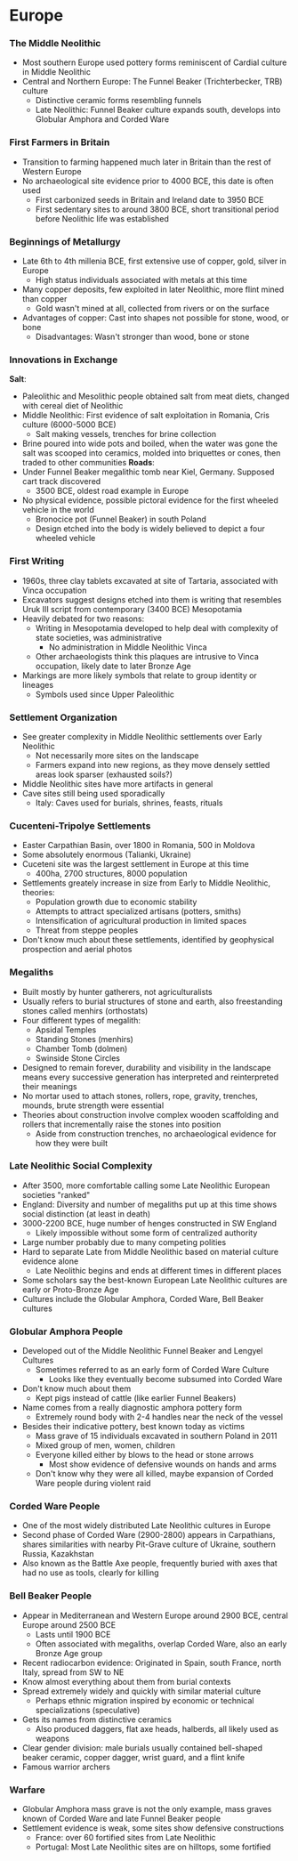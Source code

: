 # Europe
### The Middle Neolithic
 - Most southern Europe used pottery forms reminiscent of Cardial culture in Middle Neolithic
 - Central and Northern Europe: The Funnel Beaker (Trichterbecker, TRB) culture
	 - Distinctive ceramic forms resembling funnels
	 - Late Neolithic: Funnel Beaker culture expands south, develops into Globular Amphora and Corded Ware

### First Farmers in Britain
 - Transition to farming happened much later in Britain than the rest of Western Europe
 - No archaeological site evidence prior to 4000 BCE, this date is often used
	 - First carbonized seeds in Britain and Ireland date to 3950 BCE
	 - First sedentary sites to around 3800 BCE, short transitional period before Neolithic life was established

### Beginnings of Metallurgy
 - Late 6th to 4th millenia BCE, first extensive use of copper, gold, silver in Europe
	 - High status individuals associated with metals at this time
 - Many copper deposits, few exploited in later Neolithic, more flint mined than copper
	 - Gold wasn't mined at all, collected from rivers or on the surface
 - Advantages of copper: Cast into shapes not possible for stone, wood, or bone
	 - Disadvantages: Wasn't stronger than wood, bone or stone

### Innovations in Exchange
**Salt**:
 - Paleolithic and Mesolithic people obtained salt from meat diets, changed with cereal diet of Neolithic
 - Middle Neolithic: First evidence of salt exploitation in Romania, Cris culture (6000-5000 BCE)
	 - Salt making vessels, trenches for brine collection
 - Brine poured into wide pots and boiled, when the water was gone the salt was scooped into ceramics, molded into briquettes or cones, then traded to other communities
**Roads**:
 - Under Funnel Beaker megalithic tomb near Kiel, Germany. Supposed cart track discovered
	 - 3500 BCE, oldest road example in Europe
 - No physical evidence, possible pictoral evidence for the first wheeled vehicle in the world
	 - Bronocice pot (Funnel Beaker) in south Poland
	 - Design etched into the body is widely believed to depict a four wheeled vehicle

### First Writing
 - 1960s, three clay tablets excavated at site of Tartaria, associated with Vinca occupation
 - Excavators suggest designs etched into them is writing that resembles Uruk III script from contemporary (3400 BCE) Mesopotamia
 - Heavily debated for two reasons:
	 - Writing in Mesopotamia developed to help deal with complexity of state societies, was administrative
		 - No administration in Middle Neolithic Vinca
	 - Other archaeologists think this plaques are intrusive to Vinca occupation, likely date to later Bronze Age
 - Markings are more likely symbols that relate to group identity or lineages
	 - Symbols used since Upper Paleolithic

### Settlement Organization
 - See greater complexity in Middle Neolithic settlements over Early Neolithic
	 - Not necessarily more sites on the landscape
	 - Farmers expand into new regions, as they move densely settled areas look sparser (exhausted soils?)
 - Middle Neolithic sites have more artifacts in general
 - Cave sites still being used sporadically
	 - Italy: Caves used for burials, shrines, feasts, rituals

### Cucenteni-Tripolye Settlements
 - Easter Carpathian Basin, over 1800 in Romania, 500 in Moldova
 - Some absolutely enormous (Talianki, Ukraine)
 - Cuceteni site was the largest settlement in Europe at this time
	 - 400ha, 2700 structures, 8000 population
 - Settlements greately increase in size from Early to Middle Neolithic, theories:
	 - Population growth due to economic stability
	 - Attempts to attract specialized artisans (potters, smiths)
	 - Intensification of agricultural production in limited spaces
	 - Threat from steppe peoples
 - Don't know much about these settlements, identified by geophysical prospection and aerial photos

### Megaliths
 - Built mostly by hunter gatherers, not agriculturalists
 - Usually refers to burial structures of stone and earth, also freestanding stones called menhirs (orthostats)
 - Four different types of megalith:
	 - Apsidal Temples
	 - Standing Stones (menhirs)
	 - Chamber Tomb (dolmen)
	 - Swinside Stone Circles
 - Designed to remain forever, durability and visibility in the landscape means every successive generation has interpreted and reinterpreted their meanings
 - No mortar used to attach stones, rollers, rope, gravity, trenches, mounds, brute strength were essential
 - Theories about construction involve complex wooden scaffolding and rollers that incrementally raise the stones into position
	 - Aside from construction trenches, no archaeological evidence for how they were built

### Late Neolithic Social Complexity
 - After 3500, more comfortable calling some Late Neolithic European societies "ranked"
 - England: Diversity and number of megaliths put up at this time shows social distinction (at least in death)
 - 3000-2200 BCE, huge number of henges constructed in SW England
	 - Likely impossible without some form of centralized authority
 - Large number probably due to many competing polities
 - Hard to separate Late from Middle Neolithic based on material culture evidence alone
	 - Late Neolithic begins and ends at different times in different places
 - Some scholars say the best-known European Late Neolithic cultures are early or Proto-Bronze Age
 - Cultures include the Globular Amphora, Corded Ware, Bell Beaker cultures

### Globular Amphora People
 - Developed out of the Middle Neolithic Funnel Beaker and Lengyel Cultures
	 - Sometimes referred to as an early form of Corded Ware Culture
		 - Looks like they eventually become subsumed into Corded Ware
 - Don't know much about them
	 - Kept pigs instead of cattle (like earlier Funnel Beakers)
 - Name comes from a really diagnostic amphora pottery form
	 - Extremely round body with 2-4 handles near the neck of the vessel
 - Besides their indicative pottery, best known today as victims
	 - Mass grave of 15 individuals excavated in southern Poland in 2011
	 - Mixed group of men, women, children
	 - Everyone killed either by blows to the head or stone arrows
		 - Most show evidence of defensive wounds on hands and arms
	 - Don't know why they were all killed, maybe expansion of Corded Ware people during violent raid

### Corded Ware People
 - One of the most widely distributed Late Neolithic cultures in Europe
 - Second phase of Corded Ware (2900-2800) appears in Carpathians, shares similarities with nearby Pit-Grave culture of Ukraine, southern Russia, Kazakhstan
 - Also known as the Battle Axe people, frequently buried with axes that had no use as tools, clearly for killing

### Bell Beaker People
 - Appear in Mediterranean and Western Europe around 2900 BCE, central Europe around 2500 BCE
	 - Lasts until 1900 BCE
	 - Often associated with megaliths, overlap Corded Ware, also an early Bronze Age group
 - Recent radiocarbon evidence: Originated in Spain, south France, north Italy, spread from SW to NE
 - Know almost everything about them from burial contexts
 - Spread extremely widely and quickly with similar material culture
	 - Perhaps ethnic migration inspired by economic or technical specializations (speculative)
 - Gets its names from distinctive ceramics
	 - Also produced daggers, flat axe heads, halberds, all likely used as weapons
 - Clear gender division: male burials usually contained bell-shaped beaker ceramic, copper dagger, wrist guard, and a flint knife
 - Famous warrior archers

### Warfare
 - Globular Amphora mass grave is not the only example, mass graves known of Corded Ware and late Funnel Beaker people
 - Settlement evidence is weak, some sites show defensive constructions
	 - France: over 60 fortified sites from Late Neolithic
	 - Portugal: Most Late Neolithic sites are on hilltops, some fortified

